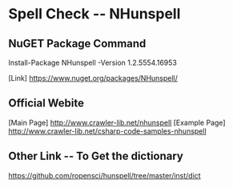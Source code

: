 # Spell Check -- NHunspell

## NuGET Package Command
Install-Package NHunspell -Version 1.2.5554.16953

[Link] https://www.nuget.org/packages/NHunspell/

## Official Webite

[Main Page] http://www.crawler-lib.net/nhunspell
[Example Page] http://www.crawler-lib.net/csharp-code-samples-nhunspell

## Other Link -- To Get the dictionary

https://github.com/ropensci/hunspell/tree/master/inst/dict